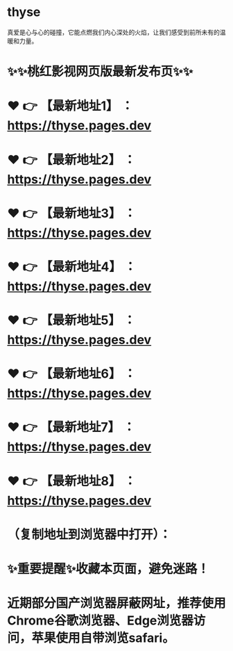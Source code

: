 # thyse
真爱是心与心的碰撞，它能点燃我们内心深处的火焰，让我们感受到前所未有的温暖和力量。

# ✨✨桃红影视网页版最新发布页✨✨
# ❤️ 👉 【最新地址1】 ：https://thyse.pages.dev
# ❤️ 👉 【最新地址2】 ：https://thyse.pages.dev
# ❤️ 👉 【最新地址3】 ：https://thyse.pages.dev
# ❤️ 👉 【最新地址4】 ：https://thyse.pages.dev
# ❤️ 👉 【最新地址5】 ：https://thyse.pages.dev
# ❤️ 👉 【最新地址6】 ：https://thyse.pages.dev
# ❤️ 👉 【最新地址7】 ：https://thyse.pages.dev
# ❤️ 👉 【最新地址8】 ：https://thyse.pages.dev
# （复制地址到浏览器中打开）：
# ✨重要提醒✨收藏本页面，避免迷路！
# 近期部分国产浏览器屏蔽网址，推荐使用Chrome谷歌浏览器、Edge浏览器访问，苹果使用自带浏览safari。
